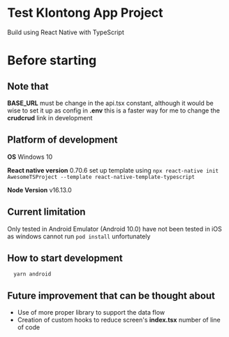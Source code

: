 # Test Klontong App Project

Build using React Native with TypeScript

# Before starting
## Note that 

**BASE_URL** must be change in the api.tsx constant, although it would be wise to set it up as config in **.env** this is a faster way for me to change the **crudcrud** link in development

## Platform of development
**OS** Windows 10

**React native version** 0.70.6 set up template using `npx react-native init AwesomeTSProject --template react-native-template-typescript`

**Node Version** v16.13.0 

## Current limitation
Only tested in Android Emulator (Android 10.0) have not been tested in iOS as windows cannot run `pod install` unfortunately

## How to start development

```
  yarn android
```

## Future improvement that can be thought about
- Use of more proper library to support the data flow
- Creation of custom hooks to reduce screen's **index.tsx** number of line of code
